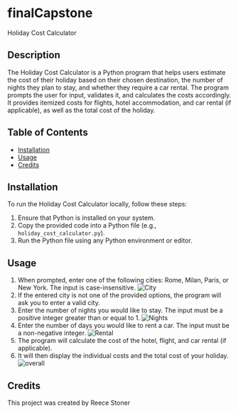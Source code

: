 # finalCapstone

Holiday Cost Calculator

## Description

The Holiday Cost Calculator is a Python program that helps users estimate the cost of their holiday based on their chosen destination, the number of nights they plan to stay, and whether they require a car rental. The program prompts the user for input, validates it, and calculates the costs accordingly. It provides itemized costs for flights, hotel accommodation, and car rental (if applicable), as well as the total cost of the holiday.

## Table of Contents

- [Installation](#installation)
- [Usage](#usage)
- [Credits](#credits)

## Installation

To run the Holiday Cost Calculator locally, follow these steps:

1. Ensure that Python is installed on your system.
2. Copy the provided code into a Python file (e.g., `holiday_cost_calculator.py`).
3. Run the Python file using any Python environment or editor.

## Usage

1. When prompted, enter one of the following cities: Rome, Milan, Paris, or New York. The input is case-insensitive. ![City](https://www.dropbox.com/s/rwy76vd6t0rrcgk/City.png)
2. If the entered city is not one of the provided options, the program will ask you to enter a valid city.
3. Enter the number of nights you would like to stay. The input must be a positive integer greater than or equal to 1. ![Nights](https://www.dropbox.com/s/qkquzjyo09ulp1e/Nights.png)
4. Enter the number of days you would like to rent a car. The input must be a non-negative integer. ![Rental](https://www.dropbox.com/s/0olkyllepmm0rk3/Rental.png)
5. The program will calculate the cost of the hotel, flight, and car rental (if applicable).
6. It will then display the individual costs and the total cost of your holiday. ![overall](https://www.dropbox.com/s/p58u7tn4izv2g6q/Overall.png)


## Credits

This project was created by Reece Stoner

